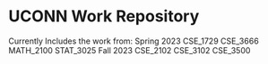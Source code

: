 # UCONN Work Repository
Currently Includes the work from:
Spring 2023
  CSE_1729
  CSE_3666
  MATH_2100
  STAT_3025
Fall 2023
  CSE_2102
  CSE_3102
  CSE_3500
